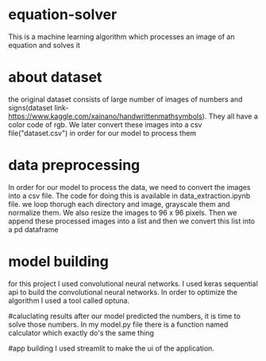 # equation-solver
This is a machine learning algorithm which processes an image of an equation and solves it

# about dataset
the original dataset consists of large number of images of numbers and signs(dataset link-https://www.kaggle.com/xainano/handwrittenmathsymbols). They all have a color code of rgb. We later convert these images into a csv file("dataset.csv") in order
for our model to process them

# data preprocessing
In order for our model to process the data, we need to convert the images into a csv file. The code for doing this is available in data_extraction.ipynb file. we loop thorugh each directory
and image, grayscale them and normalize them. We also resize the images to 96 x 96 pixels. Then we append these processed images into a list and then we convert this list into a pd
dataframe

# model building
for this project I used convolutional neural networks. I used keras sequential api to build the convolutional neural networks. In order to optimize the algorithm I used a tool called optuna.

#caluclating results
after our model predicted the numbers, it is time to solve those numbers. In my model.py file there is a function named calculator which exactly do's the same thing

#app building
I used streamlit to make the ui of the application.
